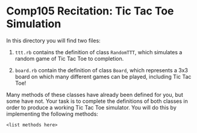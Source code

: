 # Comp105 Recitation: Tic Tac Toe Simulation

In this directory you will find two files: 

 1. `ttt.rb` contains the definition of class `RandomTTT`, which
    simulates a random game of Tic Tac Toe to completion.

 2. `board.rb` contain the definition of class `Board`, which
    represents a 3x3 board on which many different games can be played,
    including Tic Tac Toe!

Many methods of these classes have already been defined for you, but some
have not. Your task is to complete the definitions of both classes in order to 
produce a working Tic Tac Toe simulator. You will do this by implementing the 
following methods:

    <list methods here>


  